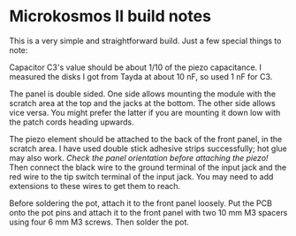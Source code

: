 # Microkosmos II build notes

This is a very simple and straightforward build. Just a few special things to note:

Capacitor C3's value should be about 1/10 of the piezo capacitance. I measured the disks I got from Tayda at about 10 nF, so used 1 nF for C3.

The panel is double sided. One side allows mounting the module with the scratch area at the top and the jacks at the bottom. The other side allows vice versa. You might prefer the latter if you are mounting it down low with the patch cords heading upwards.

The piezo element should be attached to the back of the front panel, in the scratch area. I have used double stick adhesive strips successfully; hot glue may also work. *Check the panel orientation before attaching the piezo!* Then connect the black wire to the ground terminal of the input jack and the red wire to the tip switch terminal of the input jack. You may need to add extensions to these wires to get them to reach.

Before soldering the pot, attach it to the front panel loosely. Put the PCB onto the pot pins and attach it to the front panel with two 10 mm M3 spacers using four 6 mm M3 screws. Then solder the pot.
